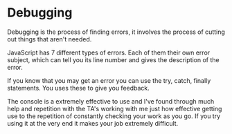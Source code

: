 # Debugging 

Debugging is the process of finding errors, it involves the process of cutting out things that aren't needed.

JavaScript has 7 different types of errors. Each of them their own error subject, which can tell you its line number and gives the description of the error.

If you know that you may get an error you can use the try, catch, finally statements. You uses these to give you feedback.

The console is a extremely effective to use and I've found through much help and repetition with the TA's working with me just how effective getting use to the repetition of constantly checking your work as you go.  If you try using it at the very end it makes your job extremely difficult.